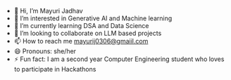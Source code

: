 - 👋 Hi, I’m Mayuri Jadhav
- 👀 I’m interested in Generative AI and Machine learning
- 🌱 I’m currently learning DSA and Data Science
- 💞️ I’m looking to collaborate on LLM based projects
- 📫 How to reach me mayurij0306@gmaiil.com
- 😄 Pronouns: she/her
- ⚡ Fun fact: I am a second year Computer Engineering student who loves to participate in Hackathons

<!---
Mayurij81/Mayurij81 is a ✨ special ✨ repository because its `README.md` (this file) appears on your GitHub profile.
You can click the Preview link to take a look at your changes.
--->
